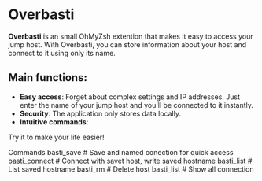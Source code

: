 # Overbasti

**Overbasti** is an small OhMyZsh extention that makes it easy to access your jump host. With Overbasti, you can store information about your host and connect to it using only its name.

## Main functions:

- **Easy access**: Forget about complex settings and IP addresses. Just enter the name of your jump host and you'll be connected to it instantly.
- **Security**: The application only stores data locally.
- **Intuitive commands**: 

Try it to make your life easier!


Commands
basti_save                      # Save and named conection for quick access
basti_connect <host name>       # Connect with savet host, write saved hostname
basti_list                      # List saved hostname
basti_rm <host name>            # Delete host
basti_list                      # Show all connection
